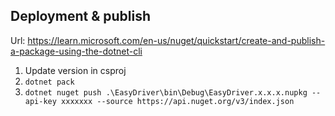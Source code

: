 ## Deployment & publish
Url: https://learn.microsoft.com/en-us/nuget/quickstart/create-and-publish-a-package-using-the-dotnet-cli
1. Update version in csproj
2. `dotnet pack`
3. `dotnet nuget push .\EasyDriver\bin\Debug\EasyDriver.x.x.x.nupkg --api-key xxxxxxx --source https://api.nuget.org/v3/index.json`